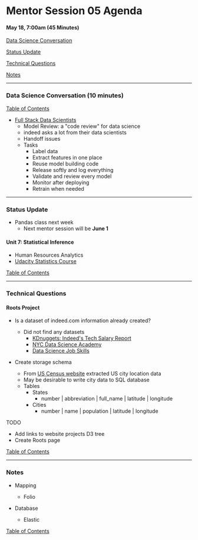 # Mentor Session 05 Agenda

#### May 18, 7:00am (45 Minutes)


[Data Science Conversation](#ds_converstation)

[Status Update](#status_update)

[Technical Questions](#technical_questions)

[Notes](#notes)


---
### <a name="ds_conversation"></a> Data Science Conversation (10 minutes)

[Table of Contents](#toc)
- [Full Stack Data Scientists](http://engineering.indeedblog.com/talks/data-to-deployment/)
    - Model Review: a "code review" for data science
    - indeed asks a lot from their data scientists
    - Handoff issues
    - Tasks
        - Label data
        - Extract features in one place
        - Reuse model building code
        - Release softly and log everything
        - Validate and review every model
        - Monitor after deploying
        - Retrain when needed

---
### <a name="status_update"></a> Status Update
- Pandas class next week
    - Next mentor session will be **June 1**

#### Unit 7: Statistical Inference
- Human Resources Analytics
- [Udacity Statistics Course](https://classroom.udacity.com/courses/st101)

[Table of Contents](#toc)


---
### <a name="technical_questions"></a> Technical Questions 

#### Roots Project
- Is a dataset of indeed.com information already created?
    - Did not find any datasets
        - [KDnuggets: Indeed's Tech Salary Report](http://www.kdnuggets.com/2016/09/data-scientist-pay-location-indeed-tech-salary-report.html)
        - [NYC Data Science Academy](http://blog.nycdatascience.com/student-works/project-3-web-scraping-company-data-from-indeed-com-and-dice-com/)
        - [Data Science Job Skills](https://jessesw.com/Data-Science-Skills/)

- Create storage schema
    - From [US Census website](https://www.census.gov/geo/maps-data/data/gazetteer2016.html) extracted US city location data
    - May be desirable to write city data to SQL database
    - Tables
        - States
            - number | abbreviation | full_name | latitude | longitude
        - Cities
            - number | name | population | latitude | longitude

TODO
- Add links to website projects D3 tree
- Create Roots page

[Table of Contents](#toc)


---
### <a name="notes"></a> Notes

- Mapping
    - Folio

- Database
    - Elastic

[Table of Contents](#toc)

